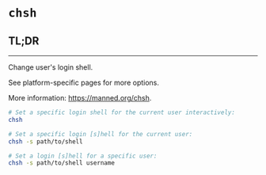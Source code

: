 # `chsh`

## **TL;DR**
---

Change user's login shell.

See platform-specific pages for more options.

More information: <https://manned.org/chsh>.


```sh
# Set a specific login shell for the current user interactively:
chsh

# Set a specific login [s]hell for the current user:
chsh -s path/to/shell

# Set a login [s]hell for a specific user:
chsh -s path/to/shell username
```
